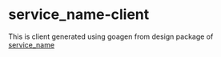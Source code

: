 # service_name-client

This is client generated  using goagen from design package of [service_name](https://github.com/fabric8-services/service_name/tree/master/design)

